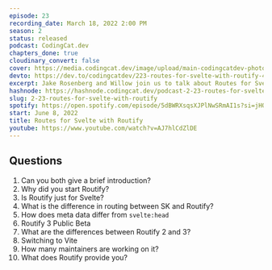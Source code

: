 ```yaml
---
episode: 23
recording_date: March 18, 2022 2:00 PM
season: 2
status: released
podcast: CodingCat.dev
chapters_done: true
cloudinary_convert: false
cover: https://media.codingcat.dev/image/upload/main-codingcatdev-photo/routify.jpg
devto: https://dev.to/codingcatdev/223-routes-for-svelte-with-routify-4dcg
excerpt: Jake Rosenberg and Willow join us to talk about Routes for Svelte with Routify.
hashnode: https://hashnode.codingcat.dev/podcast-2-23-routes-for-svelte-with-routify
slug: 2-23-routes-for-svelte-with-routify
spotify: https://open.spotify.com/episode/5dBWRXsqsXJPlNwSRmAI1s?si=jHQuWoTVQpaJuh_7vD-nZg
start: June 8, 2022
title: Routes for Svelte with Routify
youtube: https://www.youtube.com/watch?v=AJ7hlCdZlDE
---
```

## Questions

1. Can you both give a brief introduction?
2. Why did you start Routify? 
3. Is Routify just for Svelte? 
4. What is the difference in routing between SK and Routify?
5. How does meta data differ from `svelte:head`
6. Routify 3 Public Beta
7. What are the differences between Routify 2 and 3?
8. Switching to Vite
9. How many maintainers are working on it?
10. What does Routify provide you?